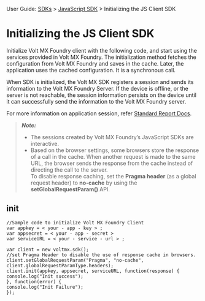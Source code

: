 
User Guide: [SDKs](../Foundry_SDKs.md) > [JavaScript SDK](Installing_JS_SDK.md) > Initializing the JS Client SDK

# Initializing the JS Client SDK

Initialize Volt MX Foundry client with the following code, and start using the services provided in Volt MX Foundry. The initialization method fetches the configuration from Volt MX Foundry and saves in the cache. Later, the application uses the cached configuration. It is a synchronous call.

When SDK is initialized, the Volt MX SDK registers a session and sends its information to the Volt MX Foundry Server. If the device is offline, or the server is not reachable, the session information persists on the device until it can successfully send the information to the Volt MX Foundry server.

For more information on application session, refer [Standard Report Docs](../../../../Foundry/standard*metrics_reports_guide/Content/VoltMX_Analytics*-\_Standard_Reports/Application_activity_Reports.md).

<blockquote><b><em>Note:</em></b>
<ul>
<li>The sessions created by Volt MX Foundry’s JavaScript SDKs are interactive.</li>
<li>Based on the browser settings, some browsers store the response of a call in the cache. When another request is made to the same URL, the browser sends the response from the cache instead of directing the call to the server.</li>
To disable response caching, set the <b>Pragma header</b> (as a global request header) to <b>no-cache</b> by using the <b>setGlobalRequestParam()</b> API.
</ul>
</blockquote>

## init

```
//Sample code to initialize Volt MX Foundry Client
var appkey = < your - app - key > ;
var appsecret = < your - app - secret >
var serviceURL = < your - service - url > ;

var client = new voltmx.sdk();
//set Pragma Header to disable the use of response cache in browsers.
client.setGlobalRequestParam("Pragma", "no-cache", client.globalRequestParamType.headers);
client.init(appkey, appsecret, serviceURL, function(response) {
console.log("Init success");
}, function(error) {
console.log("Init Failure");
});
```
